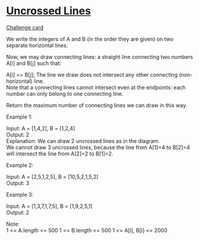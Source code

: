 # [Uncrossed Lines](https://leetcode.com/problems/interval-list-intersections/)
[Challenge card](https://leetcode.com/explore/challenge/card/may-leetcoding-challenge/537/week-4-may-22nd-may-28th/3340/)

We write the integers of A and B (in the order they are given) on two separate horizontal lines.

Now, we may draw connecting lines: a straight line connecting two numbers A[i] and B[j] such that:

A[i] == B[j];
The line we draw does not intersect any other connecting (non-horizontal) line.\
Note that a connecting lines cannot intersect even at the endpoints: each number can only belong to one connecting line.

Return the maximum number of connecting lines we can draw in this way.

Example 1:

Input: A = [1,4,2], B = [1,2,4]\
Output: 2\
Explanation: We can draw 2 uncrossed lines as in the diagram.\
We cannot draw 3 uncrossed lines, because the line from A[1]=4 to B[2]=4 will intersect the line from A[2]=2 to B[1]=2. 

Example 2:

Input: A = [2,5,1,2,5], B = [10,5,2,1,5,2]\
Output: 3 

Example 3:

Input: A = [1,3,7,1,7,5], B = [1,9,2,5,1]\
Output: 2
 
Note:\
1 <= A.length <= 500
1 <= B.length <= 500
1 <= A[i], B[i] <= 2000
